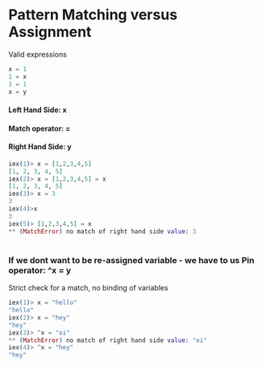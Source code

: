 # Pattern Matching versus Assignment

Valid expressions
```elixir
x = 1
1 = x
1 = 1
x = y
```
#### Left Hand Side: x
#### Match operator: =
#### Right Hand Side: y
```elixir
iex(1)> x = [1,2,3,4,5]
[1, 2, 3, 4, 5]
iex(2)> x = [1,2,3,4,5] = x
[1, 2, 3, 4, 5]
iex(3)> x = 3
3
iex(4)>x
3
iex(5)> [1,2,3,4,5] = x
** (MatchError) no match of right hand side value: 3
```

#
### If we dont want to be re-assigned variable - we have to us Pin operator: ^x = y

Strict check for a match, no binding of variables
```elixir
iex(1)> x = "hello"
"hello"
iex(2)> x = "hey"
"hey"
iex(3)> ^x = "oi"
** (MatchError) no match of right hand side value: "oi"
iex(4)> ^x = "hey"
"hey"
```